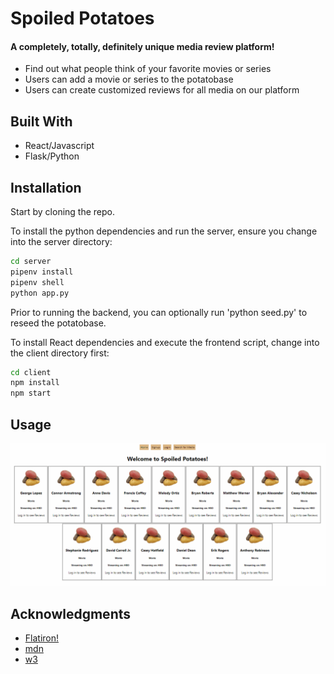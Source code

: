 # Spoiled Potatoes 
#### A completely, totally, definitely unique media review platform!

- Find out what people think of your favorite movies or series
- Users can add a movie or series to the potatobase
- Users can create customized reviews for all media on our platform

## Built With

- React/Javascript
- Flask/Python

## Installation

Start by cloning the repo.

To install the python dependencies and run the server, ensure you change into the server directory:

```bash
cd server
pipenv install
pipenv shell
python app.py
```
Prior to running the backend, you can optionally run 'python seed.py' to reseed the potatobase.

To install React dependencies and execute the frontend script, change into the client directory first:

```bash
cd client
npm install
npm start
```

## Usage

![GIF of usage starting with signup, and including creating a review and a media](client/src/SpoiledPotatoesGIF.gif)

## Acknowledgments

- [Flatiron!](https://flatironschool.com/courses/coding-bootcamp/)
- [mdn](https://developer.mozilla.org/en-US/)
- [w3](https://www.w3schools.com/)